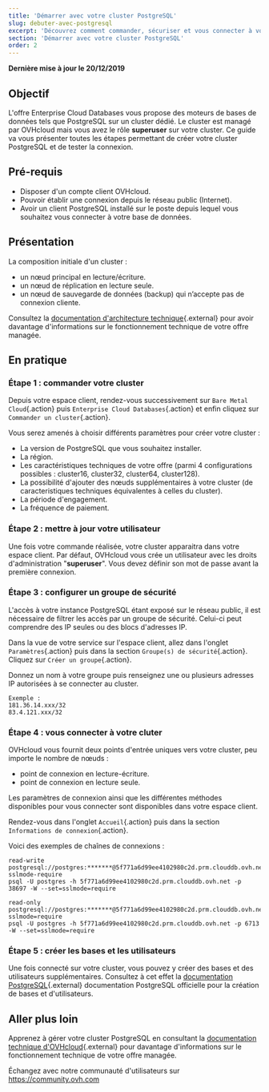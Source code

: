 ```yaml
---
title: 'Démarrer avec votre cluster PostgreSQL'
slug: debuter-avec-postgresql
excerpt: 'Découvrez comment commander, sécuriser et vous connecter à votre instance PostgreSQL'
section: 'Démarrer avec votre cluster PostgreSQL'
order: 2
---
```


**Dernière mise à jour le 20/12/2019**

## Objectif

L'offre Enterprise Cloud Databases vous propose des moteurs de bases de données tels que PostgreSQL sur un cluster dédié.
Le cluster est managé par OVHcloud mais vous avez le rôle **superuser** sur votre cluster.
Ce guide va vous présenter toutes les étapes permettant de créer votre cluster PostgreSQL et de tester la connexion.

## Pré-requis
- Disposer d'un compte client OVHcloud.
- Pouvoir établir une connexion depuis le réseau public (Internet).
- Avoir un client PostgreSQL installé sur le poste depuis lequel vous souhaitez vous connecter à votre base de données.

## Présentation
La composition initiale d'un cluster :

- un nœud principal en lecture/écriture.
- un nœud de réplication en lecture seule.
- un nœud de sauvegarde de données (backup) qui n’accepte pas de connexion cliente.

Consultez la [documentation d'architecture technique](https://www.postgresql.org/docs/){.external} pour avoir davantage d'informations sur le fonctionnement technique de votre offre managée.

## En pratique

### Étape 1 : commander votre cluster

Depuis votre espace client, rendez-vous successivement sur `Bare Metal Cloud`{.action} puis `Enterprise Cloud Databases`{.action} et enfin cliquez sur `Commander un cluster`{.action}.

Vous serez amenés à choisir différents paramètres pour créer votre cluster :

- La version de PostgreSQL que vous souhaitez installer.
- La région.
- Les caractéristiques techniques de votre offre (parmi 4 configurations possibles : cluster16, cluster32, cluster64, cluster128).
- La possibilité d'ajouter des nœuds supplémentaires à votre cluster (de caracteristiques techniques équivalentes à celles du cluster).
- La période d'engagement.
- La fréquence de paiement.

### Étape 2 : mettre à jour votre utilisateur

Une fois votre commande réalisée, votre cluster apparaitra dans votre espace client.
Par défaut, OVHcloud vous crée un utilisateur avec les droits d'administration "**superuser**". Vous devez définir son mot de passe avant la première connexion.

### Étape 3 : configurer un groupe de sécurité

L'accès à votre instance PostgreSQL étant exposé sur le réseau public, il est nécessaire de filtrer les accès par un groupe de sécurité. Celui-ci peut comprendre des IP seules ou des blocs d'adresses IP.

Dans la vue de votre service sur l'espace client, allez dans l'onglet `Paramètres`{.action} puis dans la section `Groupe(s) de sécurité`{.action}. Cliquez sur `Créer un groupe`{.action}.

Donnez un nom à votre groupe puis renseignez une ou plusieurs adresses IP autorisées à se connecter au cluster.

```
Exemple :
181.36.14.xxx/32
83.4.121.xxx/32
```

### Étape 4 : vous connecter à votre cluter

OVHcloud vous fournit deux points d'entrée uniques vers votre cluster, peu importe le nombre de nœuds :

- point de connexion en lecture-écriture.
- point de connexion en lecture seule.

Les paramètres de connexion ainsi que les différentes méthodes disponibles pour vous connecter sont disponibles dans votre espace client.

Rendez-vous dans l'onglet `Accueil`{.action} puis dans la section `Informations de connexion`{.action}.

Voici des exemples de chaînes de connexions :

```
read-write
postgresql://postgres:*******@5f771a6d99ee4102980c2d.prm.clouddb.ovh.net:38697/postgres?sslmode-require
psql -U postgres -h 5f771a6d99ee4102980c2d.prm.clouddb.ovh.net -p 38697 -W --set=sslmode=require
```
   
```
read-only
postgresql://postgres:*******@5f771a6d99ee4102980c2d.prm.clouddb.ovh.net:6713/postgres?sslmode=require
psql -U postgres -h 5f771a6d99ee4102980c2d.prm.clouddb.ovh.net -p 6713 -W --set=sslmode=require
```

### Étape 5 : créer les bases et les utilisateurs

Une fois connecté sur votre cluster, vous pouvez y créer des bases et des utilisateurs supplémentaires.
Consultez à cet effet la [documentation PostgreSQL](https://www.postgresql.org/docs/){.external} documentation PostgreSQL officielle pour la création de bases et d'utilisateurs.


## Aller plus loin

Apprenez à gérer votre cluster PostgreSQL en consultant la [documentation technique d'OVHcloud](../){.external} pour davantage d'informations sur le fonctionnement technique de votre offre managée.

Échangez avec notre communauté d'utilisateurs sur <https://community.ovh.com>
